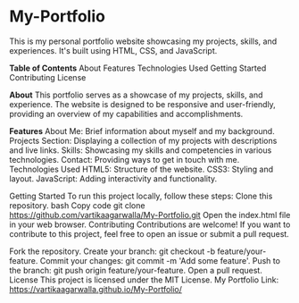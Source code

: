 # My-Portfolio
This is my personal portfolio website showcasing my projects, skills, and experiences. It's built using HTML, CSS, and JavaScript.

**Table of Contents**
About
Features
Technologies Used
Getting Started
Contributing
License

**About**
This portfolio serves as a showcase of my projects, skills, and experience. The website is designed to be responsive and user-friendly, providing an overview of my capabilities and accomplishments.

**Features**
About Me: Brief information about myself and my background.
Projects Section: Displaying a collection of my projects with descriptions and live links.
Skills: Showcasing my skills and competencies in various technologies.
Contact: Providing ways to get in touch with me.
Technologies Used
HTML5: Structure of the website.
CSS3: Styling and layout.
JavaScript: Adding interactivity and functionality.

Getting Started
To run this project locally, follow these steps:
Clone this repository.
bash
Copy code
git clone https://github.com/vartikaagarwalla/My-Portfolio.git
Open the index.html file in your web browser.
Contributing
Contributions are welcome! If you want to contribute to this project, feel free to open an issue or submit a pull request.

Fork the repository.
Create your branch: git checkout -b feature/your-feature.
Commit your changes: git commit -m 'Add some feature'.
Push to the branch: git push origin feature/your-feature.
Open a pull request.
License
This project is licensed under the MIT License.
My Portfolio Link: https://vartikaagarwalla.github.io/My-Portfolio/
